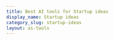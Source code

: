 ```yaml
---
title: Best AI tools for Startup ideas
display_name: Startup ideas
category_slug: startup-ideas
layout: ai-tools
---
```

